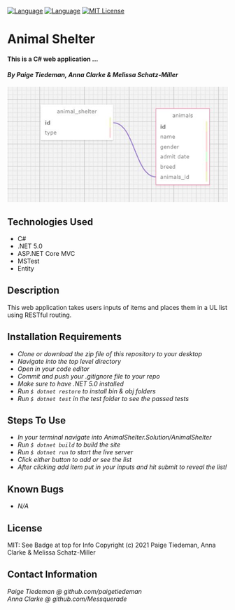 [![Language][language-shield]][language-url]
[![Language][languageH-shield]][languageH-url]
[![MIT License][license-shield]][license-url]

# Animal Shelter

#### This is a C# web application ...

#### _By Paige Tiedeman, Anna Clarke & Melissa Schatz-Miller_  

<p align="center">
  <img src="AnimalShelter/wwwroot/img/table.png">  
</p>

## Technologies Used

* C#
* .NET 5.0
* ASP.NET Core MVC
* MSTest
* Entity

## Description

This web application takes users inputs of items and places them in a UL list using RESTful routing.

## Installation Requirements

* _Clone or download the zip file of this repository to your desktop_
* _Navigate into the top level directory_
* _Open in your code editor_
* _Commit and push your .gitignore file to your repo_
* _Make sure to have .NET 5.0 installed_
* _Run `$ dotnet restore` to install bin & obj folders_
* _Run `$ dotnet test` in the test folder to see the passed tests_


## Steps To Use
* _In your terminal navigate into AnimalShelter.Solution/AnimalShelter_
* _Run `$ dotnet build` to build the site_
* _Run `$ dotnet run` to start the live server_
* _Click either button to add or see the list_
* _After clicking add item put in your inputs and hit submit to reveal the list!_

## Known Bugs

* _N/A_

## License

MIT: See Badge at top for Info
Copyright (c) 2021 Paige Tiedeman, Anna Clarke & Melissa Schatz-Miller

## Contact Information

_Paige Tiedeman @ github.com/paigetiedeman_  
_Anna Clarke @ github.com/Messquerade_

[license-shield]: https://img.shields.io/badge/License-MIT-blue
[license-url]: https://opensource.org/licenses/MIT
[language-shield]: https://img.shields.io/badge/Language-C%23-red
[language-url]: https://docs.microsoft.com/en-us/dotnet/csharp/
[LanguageH-shield]: https://img.shields.io/badge/Language-HTML-blueviolet
[LanguageH-url]: https://developer.mozilla.org/en-US/docs/Web/HTML